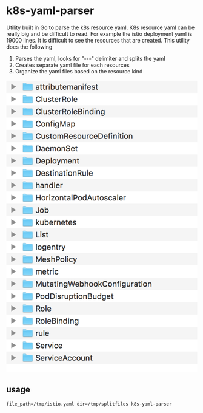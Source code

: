 # k8s-yaml-parser

Utility built in Go to parse the k8s resource yaml. K8s resource yaml can be really big and be difficult to read. For example the istio
deployment yaml is 19000 lines. It is difficult to see the resources that are created. This utility does the following

1. Parses the yaml, looks for "---" delimiter and splits the yaml
2. Creates separate yaml file for each resources
3. Organize the yaml files based on the resource kind

![](./Images/screenshot.jpg)

## usage
```
file_path=/tmp/istio.yaml dir=/tmp/splitfiles k8s-yaml-parser
```
